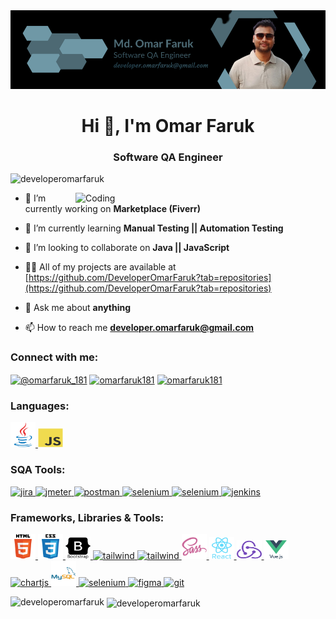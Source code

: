 
<div align="center"> <img src="https://github.com/DeveloperOmarFaruk/DeveloperOmarFaruk/blob/main/Blue_Modern_Marketing_Manager_LinkedIn_Banner__1_-removebg-preview.png?raw=true" alt="developeromarfaruk" /> </div>
<h1 align="center">Hi 👋, I'm Omar Faruk</h1>
<h3 align="center">Software QA Engineer</h3>

<p align="left"> <img src="https://komarev.com/ghpvc/?username=developeromarfaruk&label=Profile%20views&color=0e75b6&style=flat" alt="developeromarfaruk" /> </p>

<img align="right" alt="Coding" width="400" src="https://camo.githubusercontent.com/4516939d8c0ca8859a6bb2c046311baf3d877c4852b8237ee2c144c5109cfc07/68747470733a2f2f63646e2e6472696262626c652e636f6d2f75736572732f313733323336382f73637265656e73686f74732f363535333837322f7765625f646576656c6f7065722e676966"/>

- 🔭 I’m currently working on **Marketplace (Fiverr)**

- 🌱 I’m currently learning **Manual Testing || Automation Testing**

- 👯 I’m looking to collaborate on **Java || JavaScript**

- 👨‍💻 All of my projects are available at [https://github.com/DeveloperOmarFaruk?tab=repositories](https://github.com/DeveloperOmarFaruk?tab=repositories)

- 💬 Ask me about **anything**

- 📫 How to reach me **developer.omarfaruk@gmail.com**

<h3 align="left">Connect with me:</h3>
<p align="left">
<a href="https://twitter.com/@omarfaruk_181" target="blank"><img align="center" src="https://raw.githubusercontent.com/rahuldkjain/github-profile-readme-generator/master/src/images/icons/Social/twitter.svg" alt="@omarfaruk_181" height="30" width="35" /></a>
<a href="https://linkedin.com/in/omarfaruk181" target="blank"><img align="center" src="https://raw.githubusercontent.com/rahuldkjain/github-profile-readme-generator/master/src/images/icons/Social/linked-in-alt.svg" alt="omarfaruk181" height="30" width="35" /></a>
<a href="https://instagram.com/omarfaruk181" target="blank"><img align="center" src="https://raw.githubusercontent.com/rahuldkjain/github-profile-readme-generator/master/src/images/icons/Social/instagram.svg" alt="omarfaruk181" height="30" width="35" /></a>
</p>

<h3 align="left">Languages:</h3>
<p align="left"><a href="https://www.java.com" target="_blank" rel="noreferrer"> <img src="https://raw.githubusercontent.com/devicons/devicon/master/icons/java/java-original.svg" alt="java" width="40" height="40"/> </a> 
<a href="https://developer.mozilla.org/en-US/docs/Web/JavaScript" target="_blank" rel="noreferrer"> <img src="https://raw.githubusercontent.com/devicons/devicon/master/icons/javascript/javascript-original.svg" alt="javascript" width="40" height="30"/> </a> </p>


<h3 align="left">SQA Tools:</h3>
<p align="left"><a href="https://www.atlassian.com/" target="_blank" rel="noreferrer"> <img src="https://cdn.worldvectorlogo.com/logos/jira-3.svg" alt="jira" width="40" height="35"/> </a> 
<a href="https://jmeter.apache.org/" target="_blank" rel="noreferrer"> <img src="https://upload.wikimedia.org/wikipedia/commons/thumb/7/7e/Apache_Feather_Logo.svg/1200px-Apache_Feather_Logo.svg.png" alt="jmeter" width="40" height="35"/> </a> 
<a href="https://postman.com" target="_blank" rel="noreferrer"> <img src="https://www.vectorlogo.zone/logos/getpostman/getpostman-icon.svg" alt="postman" width="40" height="37"/> </a>  
<a href="https://www.selenium.dev" target="_blank" rel="noreferrer"> <img src="https://raw.githubusercontent.com/detain/svg-logos/780f25886640cef088af994181646db2f6b1a3f8/svg/selenium-logo.svg" alt="selenium" width="40" height="35"/> </a> 
<a href="https://appium.io/docs/en/2.1/" target="_blank" rel="noreferrer"> <img src="https://static-00.iconduck.com/assets.00/appium-icon-511x512-rm65wi9n.png" alt="selenium" width="40" height="35"/> </a> 
<a href="https://www.jenkins.io" target="_blank" rel="noreferrer"> <img src="https://www.vectorlogo.zone/logos/jenkins/jenkins-icon.svg" alt="jenkins" width="40" height="40"/> </a> </p>


<h3 align="left">Frameworks, Libraries & Tools:</h3>
<p align="left"><a href="https://www.w3.org/html/" target="_blank" rel="noreferrer"> <img src="https://raw.githubusercontent.com/devicons/devicon/master/icons/html5/html5-original-wordmark.svg" alt="html5" width="40" height="40"/> </a> 
<a href="https://www.w3schools.com/css/" target="_blank" rel="noreferrer"> <img src="https://raw.githubusercontent.com/devicons/devicon/master/icons/css3/css3-original-wordmark.svg" alt="css3" width="40" height="40"/> </a> 
 <a href="https://getbootstrap.com" target="_blank" rel="noreferrer"> <img src="https://raw.githubusercontent.com/devicons/devicon/master/icons/bootstrap/bootstrap-plain-wordmark.svg" alt="bootstrap" width="40" height="35"/> </a> 
<a href="https://tailwindcss.com/" target="_blank" rel="noreferrer"> <img src="https://www.vectorlogo.zone/logos/tailwindcss/tailwindcss-icon.svg" alt="tailwind" width="40" height="40"/> </a> 
<a href="https://mui.com/" target="_blank" rel="noreferrer"> <img src="https://v4.material-ui.com/static/logo.png" alt="tailwind" width="40" height="40"/> </a> 
<a href="https://sass-lang.com" target="_blank" rel="noreferrer"> <img src="https://raw.githubusercontent.com/devicons/devicon/master/icons/sass/sass-original.svg" alt="sass" width="40" height="40"/> </a> 
<a href="https://reactjs.org/" target="_blank" rel="noreferrer"> <img src="https://raw.githubusercontent.com/devicons/devicon/master/icons/react/react-original-wordmark.svg" alt="react" width="40" height="35"/> </a> 
<a href="https://redux.js.org" target="_blank" rel="noreferrer"> <img src="https://raw.githubusercontent.com/devicons/devicon/master/icons/redux/redux-original.svg" alt="redux" width="40" height="30"/> </a> 
<a href="https://vuejs.org/" target="_blank" rel="noreferrer"> <img src="https://raw.githubusercontent.com/devicons/devicon/master/icons/vuejs/vuejs-original-wordmark.svg" alt="vuejs" width="40" height="30"/> </a> 
<a href="https://www.chartjs.org" target="_blank" rel="noreferrer"> <img src="https://www.chartjs.org/media/logo-title.svg" alt="chartjs" width="40" height="40"/> </a>
<a href="https://www.mysql.com/" target="_blank" rel="noreferrer"> <img src="https://raw.githubusercontent.com/devicons/devicon/master/icons/mysql/mysql-original-wordmark.svg" alt="mysql" width="40" height="40"/> </a> 
<a href="https://www.apachefriends.org/" target="_blank" rel="noreferrer"> <img src="https://cdn2.iconfinder.com/data/icons/pack1-baco-flurry-icons-style/512/XAMPP.png" alt="selenium" width="40" height="35"/> </a> 
<a href="https://www.figma.com/" target="_blank" rel="noreferrer"> <img src="https://www.vectorlogo.zone/logos/figma/figma-icon.svg" alt="figma" width="40" height="30"/> </a> 
<a href="https://git-scm.com/" target="_blank" rel="noreferrer"> <img src="https://www.vectorlogo.zone/logos/git-scm/git-scm-icon.svg" alt="git" width="40" height="30"/> </a> 
</p>

<p><img align="left" src="https://github-readme-stats.vercel.app/api/top-langs?username=developeromarfaruk&show_icons=true&theme=radical&title_color=bd0078&text_color=0090c3&locale=en&layout=compact" alt="developeromarfaruk" /></p>

<p>&nbsp;<img align="center" src="https://github-readme-stats.vercel.app/api?username=developeromarfaruk&show_icons=true&theme=radical&title_color=bd0078&text_color=0091c2&locale=en" alt="developeromarfaruk" /></p>
 

